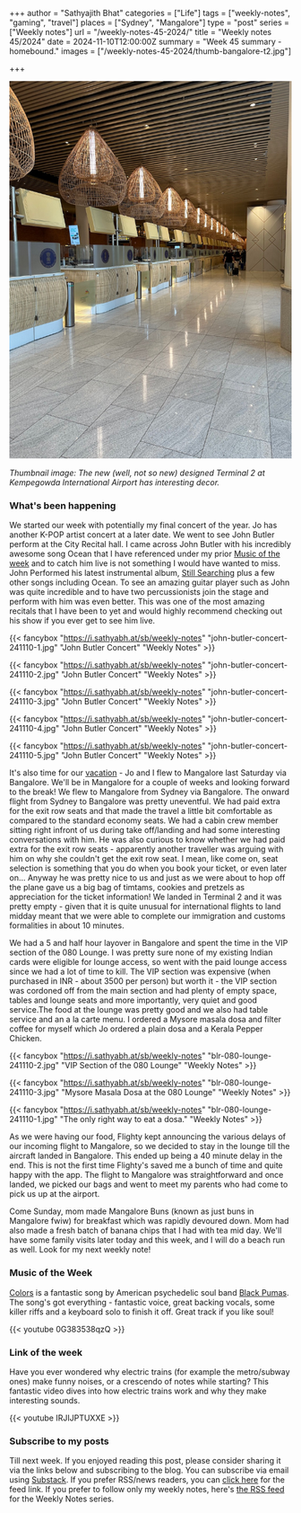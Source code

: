 +++
author = "Sathyajith Bhat"
categories = ["Life"]
tags = ["weekly-notes", "gaming", "travel"]
places = ["Sydney", "Mangalore"]
type = "post"
series = ["Weekly notes"]
url = "/weekly-notes-45-2024/"
title = "Weekly notes 45/2024"
date = 2024-11-10T12:00:00Z
summary = "Week 45 summary - homebound."
images = ["/weekly-notes-45-2024/thumb-bangalore-t2.jpg"]

+++

![](thumb-bangalore-t2.jpg)

_Thumbnail image: The new (well, not so new) designed Terminal 2 at Kempegowda International Airport has interesting decor._ 

### What's been happening

We started our week with potentially my final concert of the year. Jo has another K-POP artist concert at a later date. We went to see John Butler perform at the City Recital hall. I came across John Butler with his incredibly awesome song Ocean that I have referenced under my prior [Music of the week](/weekly-notes-35-2024/) and to catch him live is not something I would have wanted to miss. John Performed his latest instrumental album, [Still Searching](https://open.spotify.com/album/4rGSui8BAT9L627KTqlZ6t?si=yMtD3lqQTte3MWSXDLIJvA) plus a few other songs including Ocean. To see an amazing guitar player such as John was quite incredible and to have two percussionists join the stage and perform with him was even better. This was one of the most amazing recitals that I have been to yet and would highly recommend checking out his show if you ever get to see him live.

  {{< fancybox "https://i.sathyabh.at/sb/weekly-notes" "john-butler-concert-241110-1.jpg" "John Butler Concert" "Weekly Notes" >}}

  {{< fancybox "https://i.sathyabh.at/sb/weekly-notes" "john-butler-concert-241110-2.jpg" "John Butler Concert" "Weekly Notes" >}}

  {{< fancybox "https://i.sathyabh.at/sb/weekly-notes" "john-butler-concert-241110-3.jpg" "John Butler Concert" "Weekly Notes" >}}

  {{< fancybox "https://i.sathyabh.at/sb/weekly-notes" "john-butler-concert-241110-4.jpg" "John Butler Concert" "Weekly Notes" >}}

  {{< fancybox "https://i.sathyabh.at/sb/weekly-notes" "john-butler-concert-241110-5.jpg" "John Butler Concert" "Weekly Notes" >}}

It's also time for our [vacation](/weekly-notes-44-2024/) - Jo and I flew to Mangalore last Saturday via Bangalore. We'll be in Mangalore for a couple of weeks and looking forward to the break! We flew to Mangalore from Sydney via Bangalore. The onward flight from Sydney to Bangalore was pretty uneventful. We had paid extra for the exit row seats and that made the travel a little bit comfortable as compared to the standard economy seats. We had a cabin crew member sitting right infront of us during take off/landing and had some interesting conversations with him. He was also curious to know whether we had paid extra for the exit row seats - apparently another traveller was arguing with him on why she couldn't get the exit row seat. I mean, like come on, seat selection is something that you do when you book your ticket, or even later on... Anyway he was pretty nice to us and just as we were about to hop off the plane gave us a big bag of timtams, cookies and pretzels as appreciation for the ticket information! We landed in Terminal 2 and it was pretty empty - given that it is quite unusual for international flights to land midday meant that we were able to complete our immigration and customs formalities in about 10 minutes.

We had a 5 and half hour layover in Bangalore and spent the time in the VIP section of the 080 Lounge. I was pretty sure none of my existing Indian cards were eligible for lounge access, so went with the paid lounge access since we had a lot of time to kill. The VIP section was expensive (when purchased in INR - about 3500 per person) but worth it - the VIP section was cordoned off from the main section and had plenty of empty space, tables and lounge seats and more importantly, very quiet and good service.The food at the lounge was pretty good and we also had table service and an a la carte menu. I ordered a Mysore masala dosa and filter coffee for myself which Jo ordered a plain dosa and a Kerala Pepper Chicken. 

  {{< fancybox "https://i.sathyabh.at/sb/weekly-notes" "blr-080-lounge-241110-2.jpg" "VIP Section of the 080 Lounge" "Weekly Notes" >}}

  {{< fancybox "https://i.sathyabh.at/sb/weekly-notes" "blr-080-lounge-241110-3.jpg" "Mysore Masala Dosa at the 080 Lounge" "Weekly Notes" >}}

  {{< fancybox "https://i.sathyabh.at/sb/weekly-notes" "blr-080-lounge-241110-1.jpg" "The only right way to eat a dosa." "Weekly Notes" >}}

As we were having our food, Flighty kept announcing the various delays of our incoming flight to Mangalore, so we decided to stay in the lounge till the aircraft landed in Bangalore. This ended up being a 40 minute delay in the end. This is not the first time Flighty's saved me a bunch of time and quite happy with the app. The flight to Mangalore was straightforward and once landed, we picked our bags and went to meet my parents who had come to pick us up at the airport.

Come Sunday, mom made Mangalore Buns (known as just buns in Mangalore fwiw) for breakfast which was rapidly devoured down. Mom had also made a fresh batch of banana chips that I had with tea mid day. We'll have some family visits later today and this week, and I will do a beach run as well. Look for my next weekly note!

### Music of the Week

[Colors](https://www.youtube.com/watch?v=0G383538qzQ) is a fantastic song by American psychedelic soul band [Black Pumas](https://open.spotify.com/artist/6eU0jV2eEZ8XTM7EmlguK6?si=_IRJ6qB-RRa6UzxcGqKxDA). The song's got everything - fantastic voice, great backing vocals, some killer riffs and a keyboard solo to finish it off. Great track if you like soul!

  {{< youtube 0G383538qzQ >}}

### Link of the week

Have you ever wondered why electric trains (for example the metro/subway ones) make funny noises, or a crescendo of notes while starting? This fantastic video dives into how electric trains work and why they make interesting sounds. 

  {{< youtube IRJIJPTUXXE >}}

### Subscribe to my posts

Till next week. If you enjoyed reading this post, please consider sharing it via the links below and subscribing to the blog. You can subscribe via email using [Substack](https://sathyabhat.substack.com/). If you prefer RSS/news readers, you can [click here](https://sathyabh.at/index.xml) for the feed link. If you prefer to follow only my weekly notes, here's [the RSS feed](https://sathyabh.at/series/weekly-notes/index.xml) for the Weekly Notes series. 
